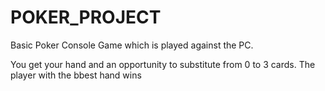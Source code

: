 # POKER_PROJECT
Basic Poker Console Game which is played against the PC.

You get your hand and an opportunity to substitute from 0 to 3 cards. The player with the bbest hand wins
